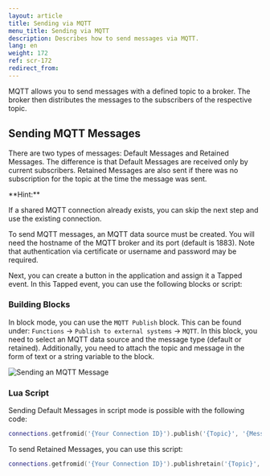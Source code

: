 ```yaml
---
layout: article
title: Sending via MQTT
menu_title: Sending via MQTT
description: Describes how to send messages via MQTT.
lang: en
weight: 172
ref: scr-172
redirect_from:
---
```


MQTT allows you to send messages with a defined topic to a broker. The broker then distributes the messages to the subscribers of the respective topic.

## Sending MQTT Messages
There are two types of messages: Default Messages and Retained Messages. The difference is that Default Messages are received only by current subscribers. Retained Messages are also sent if there was no subscription for the topic at the time the message was sent.

<div class="box-tip" markdown="1">
**Hint:**

If a shared MQTT connection already exists, you can skip the next step and use the existing connection.
</div>

To send MQTT messages, an MQTT data source must be created. You will need the hostname of the MQTT broker and its port (default is 1883). Note that authentication via certificate or username and password may be required.

Next, you can create a button in the application and assign it a Tapped event. In this Tapped event, you can use the following blocks or script:

### Building Blocks
In block mode, you can use the `MQTT Publish` block. This can be found under: `Functions` -> `Publish to external systems` -> `MQTT`. In this block, you need to select an MQTT data source and the message type (default or retained). Additionally, you need to attach the topic and message in the form of text or a string variable to the block.

![Sending an MQTT Message](/assets/images/scripting/Scripting_Beispiele/error-handling/de-mqtt-example.png)

### Lua Script
Sending Default Messages in script mode is possible with the following code:

```lua
connections.getfromid('{Your Connection ID}').publish('{Topic}', '{Message}')
```

To send Retained Messages, you can use this script:

```lua
connections.getfromid('{Your Connection ID}').publishretain('{Topic}', '{Message}')
```